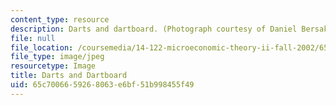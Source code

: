 ```yaml
---
content_type: resource
description: Darts and dartboard. (Photograph courtesy of Daniel Bersak.)
file: null
file_location: /coursemedia/14-122-microeconomic-theory-ii-fall-2002/65c7006659268063e6bf51b998455f49_14-122f02.jpg
file_type: image/jpeg
resourcetype: Image
title: Darts and Dartboard
uid: 65c70066-5926-8063-e6bf-51b998455f49
---
```

